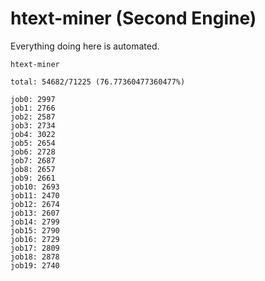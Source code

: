 # htext-miner (Second Engine)

Everything doing here is automated.

```
htext-miner

total: 54682/71225 (76.77360477360477%)

job0: 2997
job1: 2766
job2: 2587
job3: 2734
job4: 3022
job5: 2654
job6: 2728
job7: 2687
job8: 2657
job9: 2661
job10: 2693
job11: 2470
job12: 2674
job13: 2607
job14: 2799
job15: 2790
job16: 2729
job17: 2809
job18: 2878
job19: 2740
```
